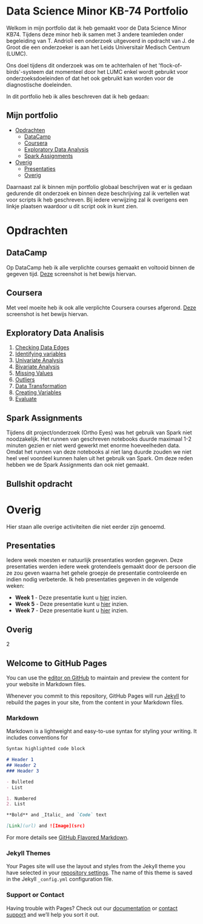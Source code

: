 

# Data Science Minor KB-74 Portfolio
Welkom in mijn portfolio dat ik heb gemaakt voor de Data Science Minor KB74. Tijdens deze minor heb ik samen met 3 andere teamleden onder begeleiding van T. Andrioli een onderzoek uitgevoerd in opdracht van J. de Groot die een onderzoeker is aan het Leids Universitair Medisch Centrum (LUMC).

Ons doel tijdens dit onderzoek was om te achterhalen of het 'flock-of-birds'-systeem dat momenteel door het LUMC enkel wordt gebruikt voor onderzoeksdoeleinden of dat het ook gebruikt kan worden voor de diagnostische doeleinden.

In dit portfolio heb ik alles beschreven dat ik heb gedaan:
## Mijn portfolio
- [Opdrachten](#Opdrachten)
  - [DataCamp](#datacamp)
  - [Coursera](#coursera)
  - [Exploratory Data Analysis](#exploratory-data-analisis)
  - [Spark Assignments](#spark-assignments)
- [Overig](#overig)
  - [Presentaties](#presentaties)
  - [Overig](#overig-1)

Daarnaast zal ik binnen mijn portfolio globaal beschrijven wat er is gedaan gedurende dit onderzoek en binnen deze beschrijving zal ik vertellen wat voor scripts ik heb geschreven. Bij iedere verwijzing zal ik overigens een linkje plaatsen waardoor u dit script ook in kunt zien.
# Opdrachten
## DataCamp
Op DataCamp heb ik alle verplichte courses gemaakt en voltooid binnen de gegeven tijd. [Deze](https://imgur.com/a/hegcHlm) screenshot is het bewijs hiervan.
## Coursera
Met veel moeite heb ik ook alle verplichte Coursera courses afgerond. [Deze]() screenshot is het bewijs hiervan.
## Exploratory Data Analisis
1. [Checking Data Edges](https://github.com/vdhoofdk/Data-Science-KB-74/blob/master/1%20Checking%20Data%20Edges.ipynb)
2. [Identifying variables](https://github.com/vdhoofdk/Data-Science-KB-74/blob/master/2%20Identifying%20variables.ipynb)
3. [Univariate Analysis](https://github.com/vdhoofdk/Data-Science-KB-74/blob/master/3%20Univariate%20Analysis.ipynb)
4. [Bivariate Analysis](https://github.com/vdhoofdk/Data-Science-KB-74/blob/master/4%20Bivariate%20Analysis.ipynb)
5. [Missing Values](https://github.com/vdhoofdk/Data-Science-KB-74/blob/master/5%20Missing%20Values.ipynb)
6. [Outliers](https://github.com/vdhoofdk/Data-Science-KB-74/blob/master/6%20Outliers.ipynb)
7. [Data Transformation](https://github.com/vdhoofdk/Data-Science-KB-74/blob/master/7%20Data%20Transformation.ipynb)
8. [Creating Variables](https://github.com/vdhoofdk/Data-Science-KB-74/blob/master/8%20Creating%20Variables.ipynb)
9. [Evaluate](https://github.com/vdhoofdk/Data-Science-KB-74/blob/master/9%20Evaluate.ipynb)
## Spark Assignments
Tijdens dit project/onderzoek (Ortho Eyes) was het gebruik van Spark niet noodzakelijk. Het runnen van geschreven notebooks duurde maximaal 1-2 minuten gezien er niet werd gewerkt met enorme hoeveelheden data. Omdat het runnen van deze notebooks al niet lang duurde zouden we niet heel veel voordeel kunnen halen uit het gebruik van Spark. Om deze reden hebben we de Spark Assignments dan ook niet gemaakt.
## Bullshit opdracht
# Overig
Hier staan alle overige activiteiten die niet eerder zijn genoemd.
## Presentaties
Iedere week moesten er natuurlijk presentaties worden gegeven. Deze presentaties werden iedere week grotendeels gemaakt door de persoon die ze zou geven waarna het gehele groepje de presentatie controleerde en indien nodig verbeterde. Ik heb presentaties gegeven in de volgende weken: 
- **Week 1** - Deze presentatie kunt u [hier](https://github.com/vdhoofdk/Data-Science-KB-74/blob/master/Ortho%20Eyes%20presentatie%20week%201.pdf) inzien.
- **Week 5** - Deze presentatie kunt u [hier](https://github.com/vdhoofdk/Data-Science-KB-74/blob/master/Ortho%20Eyes%20presentatie%20week%205.pdf) inzien.
- **Week 7** - Deze presentatie kunt u [hier](https://github.com/vdhoofdk/Data-Science-KB-74/blob/master/Ortho%20Eyes%20presentatie%20week%207.pdf) inzien.

## Overig
2


## Welcome to GitHub Pages
You can use the [editor on GitHub](https://github.com/vdhoofdk/Data-Science-Minor-KB-74/edit/master/README.md) to maintain and preview the content for your website in Markdown files.

Whenever you commit to this repository, GitHub Pages will run [Jekyll](https://jekyllrb.com/) to rebuild the pages in your site, from the content in your Markdown files.

### Markdown

Markdown is a lightweight and easy-to-use syntax for styling your writing. It includes conventions for

```markdown
Syntax highlighted code block

# Header 1
## Header 2
### Header 3

- Bulleted
- List

1. Numbered
2. List

**Bold** and _Italic_ and `Code` text

[Link](url) and ![Image](src)
```

For more details see [GitHub Flavored Markdown](https://guides.github.com/features/mastering-markdown/).

### Jekyll Themes

Your Pages site will use the layout and styles from the Jekyll theme you have selected in your [repository settings](https://github.com/vdhoofdk/Data-Science-Minor-KB-74/settings). The name of this theme is saved in the Jekyll `_config.yml` configuration file.

### Support or Contact

Having trouble with Pages? Check out our [documentation](https://help.github.com/categories/github-pages-basics/) or [contact support](https://github.com/contact) and we’ll help you sort it out.
